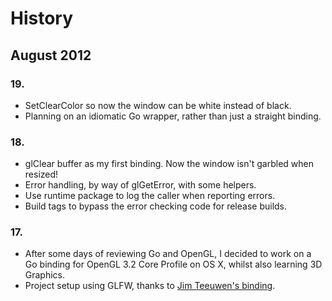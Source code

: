 # History

## August 2012

### 19.

* SetClearColor so now the window can be white instead of black.
* Planning on an idiomatic Go wrapper, rather than just a straight binding.

### 18.

* glClear buffer as my first binding. Now the window isn't garbled when resized!
* Error handling, by way of glGetError, with some helpers.
* Use runtime package to log the caller when reporting errors.
* Build tags to bypass the error checking code for release builds.

### 17.

* After some days of reviewing Go and OpenGL, I decided to work on a Go binding for OpenGL 3.2 Core Profile on OS X, whilst also learning 3D Graphics.
* Project setup using GLFW, thanks to [Jim Teeuwen's binding](http://go.pkgdoc.org/github.com/jteeuwen/glfw).
